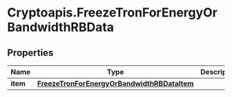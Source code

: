 # Cryptoapis.FreezeTronForEnergyOrBandwidthRBData

## Properties

Name | Type | Description | Notes
------------ | ------------- | ------------- | -------------
**item** | [**FreezeTronForEnergyOrBandwidthRBDataItem**](FreezeTronForEnergyOrBandwidthRBDataItem.md) |  | 


